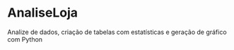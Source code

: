 # AnaliseLoja
Analize de dados, criação de tabelas com estatísticas e geração de gráfico com Python
